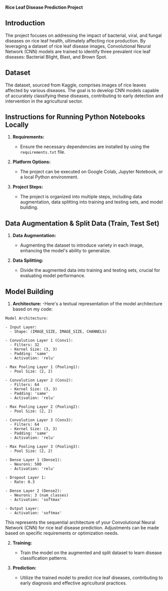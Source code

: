 **Rice Leaf Disease Prediction Project**

## Introduction

The project focuses on addressing the impact of bacterial, viral, and fungal diseases on rice leaf health, ultimately affecting rice production. By leveraging a dataset of rice leaf disease images, Convolutional Neural Network (CNN) models are trained to identify three prevalent rice leaf diseases: Bacterial Blight, Blast, and Brown Spot.

## Dataset

The dataset, sourced from Kaggle, comprises images of rice leaves affected by various diseases. The goal is to develop CNN models capable of accurately classifying these diseases, contributing to early detection and intervention in the agricultural sector.

## Instructions for Running Python Notebooks Locally

1. **Requirements:**
   - Ensure the necessary dependencies are installed by using the `requirements.txt` file.

2. **Platform Options:**
   - The project can be executed on Google Colab, Jupyter Notebook, or a local Python environment.

3. **Project Steps:**
   - The project is organized into multiple steps, including data augmentation, data splitting into training and testing sets, and model building.

## Data Augmentation & Split Data (Train, Test Set)

1. **Data Augmentation:**
   - Augmenting the dataset to introduce variety in each image, enhancing the model's ability to generalize.

2. **Data Splitting:**
   - Divide the augmented data into training and testing sets, crucial for evaluating model performance.

## Model Building

1. **Architecture:**
   -Here's a textual representation of the model architecture based on my code:

```plaintext
Model Architecture:

- Input Layer:
  - Shape: (IMAGE_SIZE, IMAGE_SIZE, CHANNELS)

- Convolution Layer 1 (Conv1):
  - Filters: 32
  - Kernel Size: (3, 3)
  - Padding: 'same'
  - Activation: 'relu'

- Max Pooling Layer 1 (Pooling1):
  - Pool Size: (2, 2)

- Convolution Layer 2 (Conv2):
  - Filters: 64
  - Kernel Size: (3, 3)
  - Padding: 'same'
  - Activation: 'relu'

- Max Pooling Layer 2 (Pooling2):
  - Pool Size: (2, 2)

- Convolution Layer 3 (Conv3):
  - Filters: 64
  - Kernel Size: (3, 3)
  - Padding: 'same'
  - Activation: 'relu'

- Max Pooling Layer 3 (Pooling3):
  - Pool Size: (2, 2)

- Dense Layer 1 (Dense1):
  - Neurons: 500
  - Activation: 'relu'

- Dropout Layer 1:
  - Rate: 0.3

- Dense Layer 2 (Dense2):
  - Neurons: 3 (num_classes)
  - Activation: 'softmax'

- Output Layer:
  - Activation: 'softmax'
```

This represents the sequential architecture of your Convolutional Neural Network (CNN) for rice leaf disease prediction. Adjustments can be made based on specific requirements or optimization needs.

2. **Training:**
   - Train the model on the augmented and split dataset to learn disease classification patterns.

3. **Prediction:**
   - Utilize the trained model to predict rice leaf diseases, contributing to early diagnosis and effective agricultural practices.
